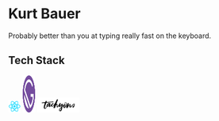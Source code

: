 # Kurt Bauer

Probably better than you at typing really fast on the keyboard.

## Tech Stack
<img src="src/assets/logos/React.js_logo-512.png" height="25px" width="25px" /> <img src="src/assets/logos/gatsby-logo.png" height="75px" width="25px" /> <img src="src/assets/logos/tachyonsLogo.png" height="30px" width="85px" />